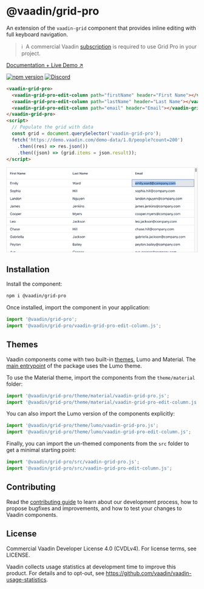 # @vaadin/grid-pro

An extension of the `vaadin-grid` component that provides inline editing with full keyboard navigation.

> ℹ️&nbsp; A commercial Vaadin [subscription](https://vaadin.com/pricing) is required to use Grid Pro in your project.

[Documentation + Live Demo ↗](https://vaadin.com/docs/latest/ds/components/grid-pro)

[![npm version](https://badgen.net/npm/v/@vaadin/grid-pro)](https://www.npmjs.com/package/@vaadin/grid-pro)
[![Discord](https://img.shields.io/discord/732335336448852018?label=discord)](https://discord.gg/PHmkCKC)

```html
<vaadin-grid-pro>
  <vaadin-grid-pro-edit-column path="firstName" header="First Name"></vaadin-grid-pro-edit-column>
  <vaadin-grid-pro-edit-column path="lastName" header="Last Name"></vaadin-grid-pro-edit-column>
  <vaadin-grid-pro-edit-column path="email" header="Email"></vaadin-grid-pro-edit-column>
</vaadin-grid-pro>
<script>
  // Populate the grid with data
  const grid = document.querySelector('vaadin-grid-pro');
  fetch('https://demo.vaadin.com/demo-data/1.0/people?count=200')
    .then((res) => res.json())
    .then((json) => (grid.items = json.result));
</script>
```

[<img src="https://raw.githubusercontent.com/vaadin/web-components/master/packages/grid-pro/screenshot.png" width="900" alt="Screenshot of vaadin-grid-pro">](https://vaadin.com/docs/latest/ds/components/grid-pro)

## Installation

Install the component:

```sh
npm i @vaadin/grid-pro
```

Once installed, import the component in your application:

```js
import '@vaadin/grid-pro';
import '@vaadin/grid-pro/vaadin-grid-pro-edit-column.js';
```

## Themes

Vaadin components come with two built-in [themes](https://vaadin.com/docs/latest/ds/customization/using-themes), Lumo and Material.
The [main entrypoint](https://github.com/vaadin/web-components/blob/master/packages/grid-pro/vaadin-grid-pro.js) of the package uses the Lumo theme.

To use the Material theme, import the components from the `theme/material` folder:

```js
import '@vaadin/grid-pro/theme/material/vaadin-grid-pro.js';
import '@vaadin/grid-pro/theme/material/vaadin-grid-pro-edit-column.js';
```

You can also import the Lumo version of the components explicitly:

```js
import '@vaadin/grid-pro/theme/lumo/vaadin-grid-pro.js';
import '@vaadin/grid-pro/theme/lumo/vaadin-grid-pro-edit-column.js';
```

Finally, you can import the un-themed components from the `src` folder to get a minimal starting point:

```js
import '@vaadin/grid-pro/src/vaadin-grid-pro.js';
import '@vaadin/grid-pro/src/vaadin-grid-pro-edit-column.js';
```

## Contributing

Read the [contributing guide](https://vaadin.com/docs/latest/guide/contributing/overview) to learn about our development process, how to propose bugfixes and improvements, and how to test your changes to Vaadin components.

## License

Commercial Vaadin Developer License 4.0 (CVDLv4). For license terms, see LICENSE.

Vaadin collects usage statistics at development time to improve this product.
For details and to opt-out, see https://github.com/vaadin/vaadin-usage-statistics.
